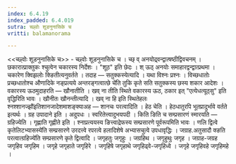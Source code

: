 ```yaml
---
index: 6.4.19
index_padded: 6.4.019
sutra: च्छ्वोः शूडनुनासिके च
vritti: balamanorama

---
```

<<च्छ्वोः शूडनुनासिके च>> - च्छ्वोः शूडनुनासिके च । च्छ् व् अनयोद्र्वन्द्वात्षष्ठीद्विवचनम् । छकारात्प्राक्तुकः श्चुत्वेन चकारस्य निर्देशः । "शूठ" इति छेदः । श् ऊठ् अनयोः समाहारद्वन्द्वात्प्रथमा । चकारेण क्विझलोः क्ङितीत्यनुवर्तते । तदाह —  सतुक्कस्येत्यादि । यथा विश्नः प्रश्नः । विच्छधातोः प्रच्छधातोश्च औणादिके नङ्प्रत्यये अन्तरङ्गत्वात्छे चे॑ति तुकि कृते सति सतुक्कस्य छस्य शकार आदेशः । वकारस्य ऊठमुदाहरति —  खौनातीति । खव् ना तीति स्थिते वकारस्य ऊठ, ठकार इत् "एत्येधत्यूठ्सु" इति वृद्धिरिति भावः । खौनीतः खौनन्तीत्यादि । खव् ना हि इति स्थितेहलः श्नश्शानज्झौ॑इतिशानजादेशमाशङ्क्याअह —  शानचः परत्वादिति । हेठ चेति । हेठधातुरपि भूतप्रादुर्भावे वर्तते इत्यर्थः । ग्रह उपादाने इति । अदुपधः । स्वरितेत्त्वादुभयपदी । किति ङिति च सम्प्रसारणं स्मारयति —  ग्रहिज्येति । गृह्णाति गृह्णीते इति । श्नाप्रत्ययस्य ङित्त्वाद्रेफस्य सम्प्रसारणे पूर्वरूपमिति भावः । णलि द्वित्वे कृतेलिटभ्यासस्ये॑ति सम्प्रसारणे उरदत्त्वे रपरत्वे हलादिशेषे अभ्यासचुत्वे उपधावृद्धिः । जग्राह.अतुसादौ क्ङति परत्वात्ग्रहिज्ये॑ति सम्प्रसारणे कृते द्वित्वादि । जगृहतुः जगृहुः । जग्रहिथ । जगृहुथुः जगृह । जग्राह-जग्रह जगृहिव जगृहिम । जगृहे जगृहाते जगृहिरे । जगृहिषे जगृहाथे जगृहिढ्वे-जगृहिध्वे । जगृहे जगृहिवहे जगृहिमहे । 